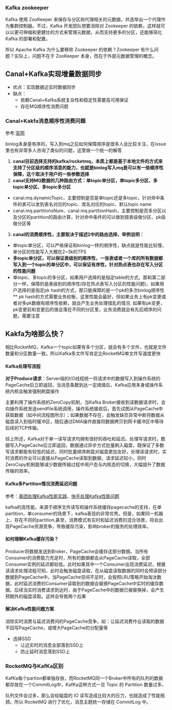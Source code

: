 ### Kafka zookeeper

Kafka 使用 ZooKeeper 来保存与分区和代理相关的元数据，并选举出一个代理作为集群控制器。不过，Kafka 开发团队想要消除对 Zookeeper 的依赖，这样就可以以更可伸缩和更健壮的方式来管理元数据，从而支持更多的分区，还能够简化 Kafka 的部署和配置。



所以 Apache Kafka 为什么要移除 Zookeeper 的依赖？Zookeeper 有什么问题？实际上，问题不在于 ZooKeeper 本身，而在于外部元数据管理的概念。

## Canal+Kafka实现增量数据同步

- 优点：实现数据近实时数据同步
- 缺点：
  - 依赖Canal+Kafka系统复杂性和稳定性需要高可用保证
  - 存在MQ顺序性消费问题

### Canal+Kakfa消息顺序性消费问题

参考:[官网](https://github.com/alibaba/canal/wiki/Canal-Kafka-RocketMQ-QuickStart)

binlog本身是有序的，写入到mq之后如何保障顺序是很多人会比较关注，在issue里也有非常多人咨询了类似的问题，这里做一个统一的解答

1. **canal目前选择支持的kafka/rocketmq，本质上都是基于本地文件的方式来支持了分区级的顺序消息的能力，也就是binlog写入mq是可以有一些顺序性保障，这个取决于用户的一些参数选择**
2. **canal支持MQ数据的几种路由方式：单topic单分区，单topic多分区、多topic单分区、多topic多分区**

- canal.mq.dynamicTopic，主要控制是否是单topic还是多topic，针对命中条件的表可以发到表名对应的topic、库名对应的topic、默认topic name
- canal.mq.partitionsNum、canal.mq.partitionHash，主要控制是否多分区以及分区的partition的路由计算，针对命中条件的可以做到按表级做分区、pk级做分区等

3. **canal的消费顺序性，主要取决于描述2中的路由选择，举例说明：**

- 单topic单分区，可以严格保证和binlog一样的顺序性，缺点就是性能比较慢，单分区的性能写入大概在2~3k的TPS
- **多topic单分区，可以保证表级别的顺序性，一张表或者一个库的所有数据都写入到一个topic的单分区中，可以保证有序性，针对热点表也存在写入分区的性能问题**
- 单topic、多topic的多分区，如果用户选择的是指定table的方式，那和第二部分一样，保障的是表级别的顺序性(存在热点表写入分区的性能问题)，如果用户选择的是指定pk hash的方式，那只能保障的是一个pk的多次binlog顺序性 ** pk hash的方式需要业务权衡，这里性能会最好，但如果业务上有pk变更或者对多pk数据有顺序性依赖，就会产生业务处理错乱的情况. 如果有pk变更，pk变更前和变更后的值会落在不同的分区里，业务消费就会有先后顺序的问题，需要注意

## Kakfa为啥那么快？

相比RocketMQ，Kafka一个topic如果有多个分区，就会有多个文件，也就是文件数量和分区数量一致。所以Kafka多文件写肯定比RocketMQ单文件写速度更快

#### Kafka处理写流程

**对于Produce请求**：Server端的I/O线程统一将请求中的数据写入到操作系统的PageCache后立即返回，当消息条数到达一定阈值后，Kafka应用本身或操作系统内核会触发强制刷盘操作

主要利用了操作系统的ZeroCopy机制，当Kafka Broker接收到读数据请求时，会向操作系统发送sendfile系统调用，操作系统接收后，首先试图从PageCache中获取数据（如中间流程图所示）；如果数据不存在，会触发缺页异常中断将数据从磁盘读入到临时缓冲区，随后通过DMA操作直接将数据拷贝到网卡缓冲区中等待后续的TCP传输。

综上所述，Kafka对于单一读写请求均拥有很好的吞吐和延迟。处理写请求时，数据写入PageCache后立即返回，数据通过异步方式批量刷入磁盘，既保证了多数写请求都能有较低的延迟，同时批量顺序刷盘对磁盘更加友好。处理读请求时，实时消费的作业可以直接从PageCache读取到数据，请求延迟较小，同时ZeroCopy机制能够减少数据传输过程中用户态与内核态的切换，大幅提升了数据传输的效率。

#### Kafka多Partition情况消费延迟问题

参考：[美团处理Kafka性能实践](https://iteblog.blog.csdn.net/article/details/113154551)、[快手处理Kafka性能问题](https://mp.weixin.qq.com/s/1Dwu2Z8Lv88e_Mp1ne7XLg)

kafka的高性能，来源于顺序文件读写和操作系统缓存pagecache的支持，在单partition，单consumer的场景下，kafka表现的非常优秀。但是，如果同一机器上，存在不同的partition,甚至，消费模式有实时和延迟消费的混合场景，将会出现PageCache资源竞争，导致缓存污染，影响broker的服务的处理效率。

#### 如何理解Kafka缓存污染？

Producer将数据发送到Broker，PageCache会缓存这部分数据。当所有Consumer的消费能力充足时，所有的数据都会从PageCache读取，全部Consumer实例的延迟都较低。此时如果其中一个Consumer出现消费延迟，根据读请求处理流程可知，此时会触发磁盘读取，在从磁盘读取数据的同时会预读部分数据到PageCache中。当PageCache空间不足时，会按照LRU策略开始淘汰数据，此时延迟消费的Consumer读取到的数据会替换PageCache中实时的缓存数据。后续当实时消费请求到达时，由于PageCache中的数据已被替换掉，会产生预期外的磁盘读取。这样会导致两个后果

#### 解决Kafka性能问题方案

消除实时消费与延迟消费间的PageCache竞争，如：让延迟消费作业读取的数据不回写PageCache，或增大PageCache的分配量等

- 选择SSD
  - 让近实时的消息全部落到SSD上
  - 防止延时消息落到SSD上

### RocketMQ与KafKa区别

  KafKa每个partion都单独存放，而RocketMQ同一个Broker中所有的队列的数据都存放在一个CommitLog中，KafKa这种方式一旦 Topic 的 Partition 数量过多，

队列文件会过多，那么会给磁盘的 IO 读写造成比较大的压力，也就造成了性能瓶颈。所以 RocketMQ 进行了优化，消息主题统一存储在 CommitLog 中。